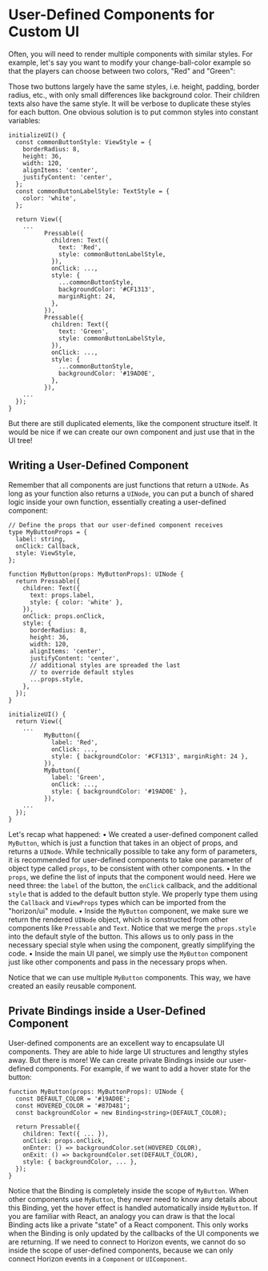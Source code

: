 # User-Defined Components for Custom UI

Often, you will need to render multiple components with similar styles. For example, let's say you want to modify your change-ball-color example so that the players can choose between two colors, "Red" and "Green":

Those two buttons largely have the same styles, i.e. height, padding, border radius, etc., with only small differences like background color. Their children texts also have the same style. It will be verbose to duplicate these styles for each button. One obvious solution is to put common styles into constant variables:

```
initializeUI() {
  const commonButtonStyle: ViewStyle = {
    borderRadius: 8,
    height: 36,
    width: 120,
    alignItems: 'center',
    justifyContent: 'center',
  };
  const commonButtonLabelStyle: TextStyle = {
    color: 'white',
  };

  return View({
    ...
          Pressable({
            children: Text({
              text: 'Red',
              style: commonButtonLabelStyle,
            }),
            onClick: ...,
            style: {
              ...commonButtonStyle,
              backgroundColor: '#CF1313',
              marginRight: 24,
            },
          }),
          Pressable({
            children: Text({
              text: 'Green',
              style: commonButtonLabelStyle,
            }),
            onClick: ...,
            style: {
              ...commonButtonStyle,
              backgroundColor: '#19AD0E',
            },
          }),
    ...
  });
}
```

But there are still duplicated elements, like the component structure itself. It would be nice if we can create our own component and just use that in the UI tree!

## Writing a User-Defined Component

Remember that all components are just functions that return a `UINode`. As long as your function also returns a `UINode`, you can put a bunch of shared logic inside your own function, essentially creating a user-defined component:

```
// Define the props that our user-defined component receives
type MyButtonProps = {
  label: string,
  onClick: Callback,
  style: ViewStyle,
};

function MyButton(props: MyButtonProps): UINode {
  return Pressable({
    children: Text({
      text: props.label,
      style: { color: 'white' },
    }),
    onClick: props.onClick,
    style: {
      borderRadius: 8,
      height: 36,
      width: 120,
      alignItems: 'center',
      justifyContent: 'center',
      // additional styles are spreaded the last
      // to override default styles
      ...props.style,
    },
  });
}

initializeUI() {
  return View({
    ...
          MyButton({
            label: 'Red',
            onClick: ...,
            style: { backgroundColor: '#CF1313', marginRight: 24 },
          }),
          MyButton({
            label: 'Green',
            onClick: ...,
            style: { backgroundColor: '#19AD0E' },
          }),
    ...
  });
}
```

Let's recap what happened:
• We created a user-defined component called `MyButton`, which is just a function that takes in an object of props, and returns a `UINode`. While technically possible to take any form of parameters, it is recommended for user-defined components to take one parameter of object type called `props`, to be consistent with other components.
• In the `props`, we define the list of inputs that the component would need. Here we need three: the `label` of the button, the `onClick` callback, and the additional `style` that is added to the default button style. We properly type them using the `Callback` and `ViewProps` types which can be imported from the "horizon/ui" module.
• Inside the `MyButton` component, we make sure we return the rendered `UINode` object, which is constructed from other components like `Pressable` and `Text`. Notice that we merge the `props.style` into the default style of the button. This allows us to only pass in the necessary special style when using the component, greatly simplifying the code.
• Inside the main UI panel, we simply use the `MyButton` component just like other components and pass in the necessary props when.

Notice that we can use multiple `MyButton` components. This way, we have created an easily reusable component.

## Private Bindings inside a User-Defined Component

User-defined components are an excellent way to encapsulate UI components. They are able to hide large UI structures and lengthy styles away. But there is more! We can create private Bindings inside our user-defined components. For example, if we want to add a hover state for the button:

```
function MyButton(props: MyButtonProps): UINode {
  const DEFAULT_COLOR = '#19AD0E';
  const HOVERED_COLOR = '#87D481';
  const backgroundColor = new Binding<string>(DEFAULT_COLOR);

  return Pressable({
    children: Text({ ... }),
    onClick: props.onClick,
    onEnter: () => backgroundColor.set(HOVERED_COLOR),
    onExit: () => backgroundColor.set(DEFAULT_COLOR),
    style: { backgroundColor, ... },
  });
}
```

Notice that the Binding is completely inside the scope of `MyButton`. When other components use `MyButton`, they never need to know any details about this Binding, yet the hover effect is handled automatically inside `MyButton`. If you are familiar with React, an analogy you can draw is that the local Binding acts like a private "state" of a React component. This only works when the Binding is only updated by the callbacks of the UI components we are returning. If we need to connect to Horizon events, we cannot do so inside the scope of user-defined components, because we can only connect Horizon events in a `Component` or `UIComponent`.
